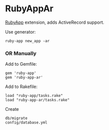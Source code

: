 RubyAppAr
=========

[RubyApp](http://github.com/kostya/ruby-app) extension, adds ActiveRecord support.

Use generator:

    ruby-app new_app -ar
    

### OR Manually


Add to Gemfile:

    gem 'ruby-app'
    gem 'ruby-app-ar'
    
Add to Rakefile:
    
    load "ruby-app/tasks.rake"
    load "ruby-app-ar/tasks.rake"
    
Create
    
    db/migrate
    config/database.yml
    
    
